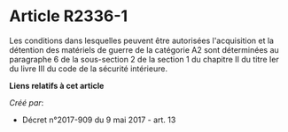 # Article R2336-1

Les conditions dans lesquelles peuvent être autorisées l'acquisition et la détention des matériels de guerre de la catégorie
A2 sont déterminées au paragraphe 6 de la sous-section 2 de la section 1 du chapitre II du titre Ier du livre III du code de
la sécurité intérieure.

**Liens relatifs à cet article**

_Créé par_:

  - Décret n°2017-909 du 9 mai 2017 - art. 13
